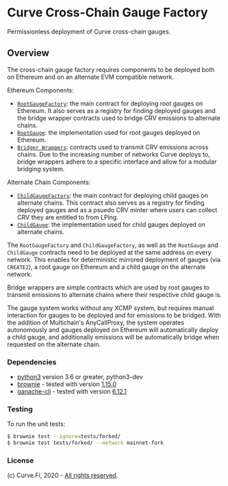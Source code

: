 # Curve Cross-Chain Gauge Factory

Permissionless deployment of Curve cross-chain gauges.

## Overview

The cross-chain gauge factory requires components to be deployed both on Ethereum and on an alternate EVM compatible network.

Ethereum Components:

- [`RootGaugeFactory`](./contracts/RootGaugeFactory.vy): the main contract for deploying root gauges on Ethereum. It also serves as a registry for finding deployed
  gauges and the bridge wrapper contracts used to bridge CRV emissions to alternate chains.
- [`RootGauge`](./contracts/implementations/RootGauge.vy): the implementation used for root gauges deployed on Ethereum.
- [`Bridger Wrappers`](./contracts/bridgers/): contracts used to transmit CRV emissions across chains. Due to the increasing number of networks Curve deploys to,
  bridge wrappers adhere to a specific interface and allow for a modular bridging system.

Alternate Chain Components:

- [`ChildGaugeFactory`](./contracts/ChildGaugeFactory.vy): the main contract for deploying child gauges on alternate chains. This contract also serves as a registry
  for finding deployed gauges and as a psuedo CRV minter where users can collect CRV they are entitled to from LPing.
- [`ChildGauge`](./contracts/implementations/ChildGauge.vy): the implementation used for child gauges deployed on alternate chains.

The `RootGaugeFactory` and `ChildGaugeFactory`, as well as the `RootGauge` and `ChildGauge` contracts need to be deployed at the same address on every network.
This enables for deterministic mirrored deployment of gauges (via `CREATE2`), a root gauge on Ethereum and a child gauge on the alternate network.

Bridge wrappers are simple contracts which are used by root gauges to transmit emissions to alternate chains where their respective child gauge is.

The gauge system works without any XCMP system, but requires manual interaction for gauges to be deployed and for emissions to be bridged.
With the addition of Multichain's AnyCallProxy, the system operates autonomously and gauges deployed on Ethereum will automatically deploy a child gauge, and
additionally emissions will be automatically bridge when requested on the alternate chain.

### Dependencies

* [python3](https://www.python.org/downloads/release/python-368/) version 3.6 or greater, python3-dev
* [brownie](https://github.com/eth-brownie/brownie) - tested with version [1.15.0](https://github.com/eth-brownie/brownie/releases/tag/v1.17.2)
* [ganache-cli](https://github.com/trufflesuite/ganache-cli) - tested with version [6.12.1](https://github.com/trufflesuite/ganache-cli/releases/tag/v6.12.1)

### Testing

To run the unit tests:

```bash
$ brownie test --ignore=tests/forked/
$ brownie test tests/forked/ --network mainnet-fork
```

### License

(c) Curve.Fi, 2020 - [All rights reserved](LICENSE).
